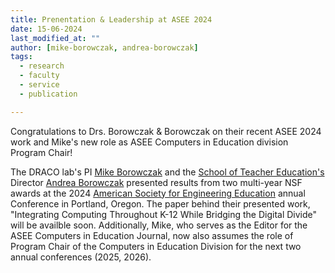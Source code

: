 ```yaml
---
title: Prenentation & Leadership at ASEE 2024
date: 15-06-2024
last_modified_at: ""
author: [mike-borowczak, andrea-borowczak]
tags:
  - research
  - faculty
  - service
  - publication

---
```


<!-- excerpt start -->
Congratulations to Drs. Borowczak & Borowczak on their recent ASEE 2024 work and Mike's new role as ASEE Computers in Education division Program Chair! 
<!-- excerpt end -->

 The DRACO lab's PI [Mike Borowczak](/members/mike-borowczak.html) and the [School of Teacher Education's](https://ccie.ucf.edu/teachered/) Director [Andrea Borowczak](https://ccie.ucf.edu/person/andrea-borowczak/) presented results from two multi-year NSF awards at the 2024 [American Society for Engineering Education](http://www.asee.org) annual Conference in Portland, Oregon. The paper behind their presented work, "Integrating Computing Throughout K-12 While Bridging the Digital Divide" will be availble soon. Additionally, Mike, who serves as the Editor for the ASEE Computers in Education Journal, now also assumes the role of Program Chair of the Computers in Education Division for the next two annual conferences (2025, 2026). 
